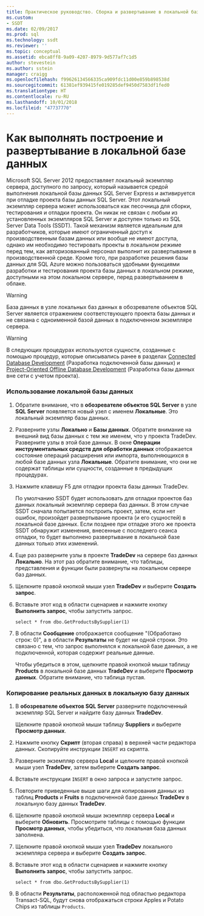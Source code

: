```yaml
---
title: Практическое руководство. Сборка и развертывание в локальной базе данных | Документация Майкрософт
ms.custom:
- SSDT
ms.date: 02/09/2017
ms.prod: sql
ms.technology: ssdt
ms.reviewer: ''
ms.topic: conceptual
ms.assetid: ebca8ff8-9a09-4207-8979-9d577af7c1d5
author: stevestein
ms.author: sstein
manager: craigg
ms.openlocfilehash: f99626134566335ca909fdc11d00e859b898538d
ms.sourcegitcommit: 61381ef939415fe019285def9450d7583df1fed0
ms.translationtype: HT
ms.contentlocale: ru-RU
ms.lasthandoff: 10/01/2018
ms.locfileid: "47737770"
---
```

# <a name="how-to-build-and-deploy-to-a-local-database"></a>Как выполнять построение и развертывание в локальной базе данных
Microsoft SQL Server 2012 предоставляет локальный экземпляр сервера, доступного по запросу, который называется средой выполнения локальной базы данных SQL Server Express и активируется при отладке проекта базы данных SQL Server. Этот локальный экземпляр сервера может использоваться как песочница для сборки, тестирования и отладки проекта. Он никак не связан с любым из установленных экземпляров SQL Server и доступен только из SQL Server Data Tools (SSDT). Такой механизм является идеальным для разработчиков, которые имеют ограниченный доступ к производственным базам данных или вообще не имеют доступа, однако им необходимо тестировать проекты в локальном режиме перед тем, как авторизованный персонал выполнит их развертывание в производственной среде. Кроме того, при разработке решения базы данных для SQL Azure можно пользоваться удобными функциями разработки и тестирования проекта базы данных в локальном режиме, доступными на этом локальном сервере, перед развертыванием в облаке.  
  
> [!WARNING]  
> База данных в узле локальных баз данных в обозревателе объектов SQL Server является отражением соответствующего проекта базы данных и не связана с одноименной базой данных в подключенном экземпляре сервера.  
  
> [!WARNING]  
> В следующих процедурах используются сущности, созданные с помощью процедур, которые описывались ранее в разделах [Connected Database Development](../ssdt/connected-database-development.md) (Разработка подключенной базы данных) и [Project-Oriented Offline Database Development](../ssdt/project-oriented-offline-database-development.md) (Разработка базы данных вне сети с учетом проекта).  
  
### <a name="to-use-the-local-database"></a>Использование локальной базы данных  
  
1.  Обратите внимание, что в **обозревателе объектов SQL Server** в узле **SQL Server** появляется новый узел с именем **Локальные**. Это локальный экземпляр базы данных.  
  
2.  Разверните узлы **Локально** и **Базы данных**. Обратите внимание на внешний вид базы данных с тем же именем, что у проекта TradeDev. Разверните узлы в этой базе данных. В окне **Операции инструментальных средств для обработки данных** отображается состояние операций расширения или импорта, выполняющихся в любой базе данных узла **Локальные**. Обратите внимание, что они не содержат таблицы или сущности, созданные в предыдущих процедурах.  
  
3.  Нажмите клавишу F5 для отладки проекта базы данных TradeDev.  
  
    По умолчанию SSDT будет использовать для отладки проектов баз данных локальный экземпляр сервера баз данных. В этом случае SSDT сначала попытается построить проект, затем, если нет ошибок, произойдет развертывание проекта (и его сущностей) в локальной базе данных. Если позднее при отладке этого же проекта SSDT обнаружит изменения, внесенные с последнего сеанса отладки, то будет выполнено развертывание в локальной базе данных только этих изменений.  
  
4.  Еще раз разверните узлы в проекте **TradeDev** на сервере баз данных **Локально**. На этот раз обратите внимание, что таблицы, представления и функции были развернуты на локальном сервере баз данных.  
  
5.  Щелкните правой кнопкой мыши узел **TradeDev** и выберите **Создать запрос**.  
  
6.  Вставьте этот код в области сценариев и нажмите кнопку **Выполнить запрос**, чтобы запустить запрос.  
  
    ```  
    select * from dbo.GetProductsBySupplier(1)  
    ```  
  
7.  В области **Сообщение** отображается сообщение "(Обработано строк: 0)", а в области **Результаты** не будет ни одной строки. Это связано с тем, что запрос выполнялся к локальной базе данных, а не подключенной, которая содержит реальные данные.  
  
    Чтобы убедиться в этом, щелкните правой кнопкой мыши таблицу **Products** в локальной базе данных **TradeDev** и выберите **Просмотр данных**. Обратите внимание, что таблица пустая.  
  
### <a name="to-replicate-real-data-to-the-local-database"></a>Копирование реальных данных в локальную базу данных  
  
1.  В **обозревателе объектов SQL Server** разверните подключенный экземпляр SQL Server и найдите базу данных **TradeDev**.  
  
    Щелкните правой кнопкой мыши таблицу **Suppliers** и выберите **Просмотр данных**.  
  
2.  Нажмите кнопку **Скрипт** (вторая справа) в верхней части редактора данных. Скопируйте инструкции `INSERT` из скрипта.  
  
3.  Разверните экземпляр сервера **Local** и щелкните правой кнопкой мыши узел **TradeDev**, затем выберите **Создать запрос**.  
  
4.  Вставьте инструкции `INSERT` в окно запроса и запустите запрос.  
  
5.  Повторите приведенные выше шаги для копирования данных из таблиц **Products** и **Fruits** в подключенной базе данных **TradeDev** в локальную базу данных **TradeDev**.  
  
6.  Щелкните правой кнопкой мыши экземпляр сервера **Local** и выберите **Обновить**. Просмотрите таблицы с помощью функции **Просмотр данных**, чтобы убедиться, что локальная база данных заполнена.  
  
7.  Щелкните правой кнопкой мыши узел **TradeDev** локального экземпляра сервера и выберите **Создать запрос**.  
  
8.  Вставьте этот код в области сценариев и нажмите кнопку **Выполнить запрос**, чтобы запустить запрос.  
  
    ```  
    select * from dbo.GetProductsBySupplier(1)  
    ```  
  
9. В области **Результаты**, расположенной под областью редактора Transact\-SQL, будут снова отображаться строки Apples и Potato Chips из таблицы `Products`.  
  
